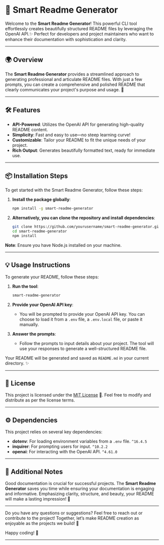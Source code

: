 

# 📝 Smart Readme Generator

Welcome to the **Smart Readme Generator**! This powerful CLI tool effortlessly creates beautifully structured README files by leveraging the OpenAI API.✨ Perfect for developers and project maintainers who want to enhance their documentation with sophistication and clarity.

---

## 🌍 Overview

The **Smart Readme Generator** provides a streamlined approach to generating professional and articulate README files. With just a few prompts, you can create a comprehensive and polished README that clearly communicates your project's purpose and usage. 🎨

---

## 🛠️ Features

- **API-Powered**: Utilizes the OpenAI API for generating high-quality README content.
- **Simplicity**: Fast and easy to use—no steep learning curve!
- **Customizable**: Tailor your README to fit the unique needs of your project.
- **Rich Output**: Generates beautifully formatted text, ready for immediate use.

---

## 📦 Installation Steps

To get started with the Smart Readme Generator, follow these steps:

1. **Install the package globally**:

   ```bash
   npm install -g smart-readme-generator
   ```

2. **Alternatively, you can clone the repository and install dependencies**:
   ```bash
   git clone https://github.com/yourusername/smart-readme-generator.git
   cd smart-readme-generator
   npm install
   ```

**Note**: Ensure you have Node.js installed on your machine.

---

## 💡 Usage Instructions

To generate your README, follow these steps:

1. **Run the tool**:

   ```bash
   smart-readme-generator
   ```

2. **Provide your OpenAI API key**:

   - You will be prompted to provide your OpenAI API key. You can choose to load it from a `.env` file, a `.env.local` file, or paste it manually.

3. **Answer the prompts**:
   - Follow the prompts to input details about your project. The tool will use your responses to generate a well-structured README file.

Your README will be generated and saved as `README.md` in your current directory. ✨

---

## 📄 License

This project is licensed under the [MIT License](https://opensource.org/licenses/MIT) 📝. Feel free to modify and distribute as per the license terms.

---

## ⚙️ Dependencies

This project relies on several key dependencies:

- **dotenv**: For loading environment variables from a `.env` file. `^16.4.5`
- **inquirer**: For prompting users for input. `^10.2.2`
- **openai**: For interacting with the OpenAI API. `^4.61.0`

---

## 📖 Additional Notes

Good documentation is crucial for successful projects. The **Smart Readme Generator** saves you time while ensuring your documentation is engaging and informative. Emphasizing clarity, structure, and beauty, your README will make a lasting impression! 🌟

---

Do you have any questions or suggestions? Feel free to reach out or contribute to the project! Together, let’s make README creation as enjoyable as the projects we build! 💌

Happy coding! 🎉

---

